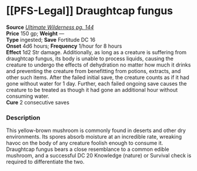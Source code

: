 # [[PFS-Legal]] Draughtcap fungus

**Source** [_Ultimate Wilderness pg. 144_](http://paizo.com/products/btpy9ujo)  
**Price** 150 gp; **Weight** —  
**Type** ingested; **Save** Fortitude DC 16  
**Onset** 4d6 hours; **Frequency** 1/hour for 8 hours  
**Effect** 1d2 Str damage. Additionally, as long as a creature is suffering from draughtcap fungus, its body is unable to process liquids, causing the creature to undergo the effects of dehydration no matter how much it drinks and preventing the creature from benefitting from potions, extracts, and other such items. After the failed initial save, the creature counts as if it had gone without water for 1 day. Further, each failed ongoing save causes the creature to be treated as though it had gone an additional hour without consuming water.  
**Cure** 2 consecutive saves

### Description

This yellow-brown mushroom is commonly found in deserts and other dry environments. Its spores absorb moisture at an incredible rate, wreaking havoc on the body of any creature foolish enough to consume it. Draughtcap fungus bears a close resemblance to a common edible mushroom, and a successful DC 20 Knowledge (nature) or Survival check is required to differentiate the two.